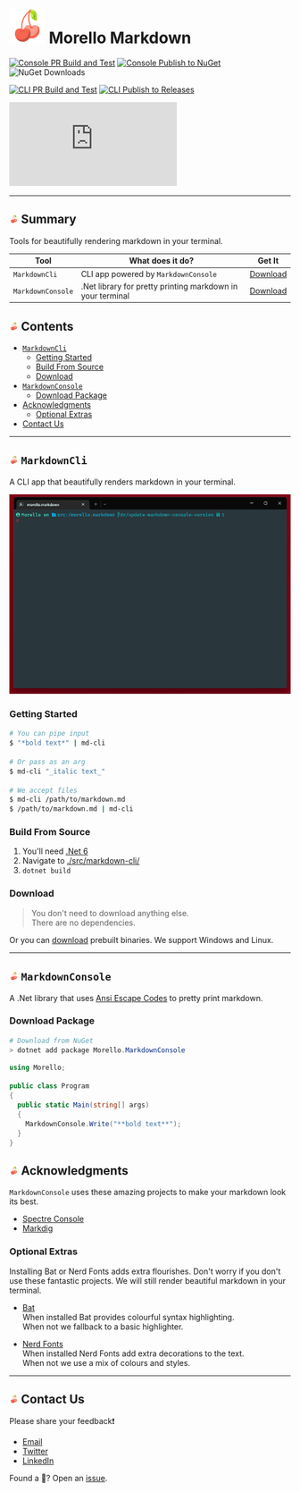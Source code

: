 # ![cherry icon](./images/cherry-64.png) Morello Markdown

[![Console PR Build and Test](https://github.com/David-Rushton/morello.markdown/actions/workflows/markdown_console_on_pull_request_to_main.yml/badge.svg)](https://github.com/David-Rushton/morello.markdown/actions/workflows/markdown_console_on_pull_request_to_main.yml)
[![Console Publish to NuGet](https://github.com/David-Rushton/morello.markdown/actions/workflows/markdown_console_on_push_to_main.yml/badge.svg)](https://github.com/David-Rushton/morello.markdown/actions/workflows/markdown_console_on_push_to_main.yml)
![NuGet Downloads](https://img.shields.io/nuget/dt/Morello.MarkdownConsole?label=NuGet%20downloads)

[![CLI PR Build and Test](https://github.com/David-Rushton/morello.markdown/actions/workflows/markdown_cli_on_pull_request_to_main.yml/badge.svg)](https://github.com/David-Rushton/morello.markdown/actions/workflows/markdown_cli_on_pull_request_to_main.yml)
[![CLI Publish to Releases](https://github.com/David-Rushton/morello.markdown/actions/workflows/markdown_cli_on_push_to_main.yml/badge.svg)](https://github.com/David-Rushton/morello.markdown/actions/workflows/markdown_cli_on_push_to_main.yml)  

![License](https://img.shields.io/github/license/david-rushton/morello.markdown)

---

## ![cherry icon](./images/cherry-16.png) Summary

Tools for beautifully rendering markdown in your terminal.

| Tool              | What does it do?                                           | Get It                                                                 |
| ----------------- | ---------------------------------------------------------- | ---------------------------------------------------------------------- |
| `MarkdownCli`     | CLI app powered by `MarkdownConsole`                       | [Download](https://github.com/David-Rushton/morello.markdown/releases) |
| `MarkdownConsole` | .Net library for pretty printing markdown in your terminal | [Download](https://www.nuget.org/packages/Morello.MarkdownConsole/)    |

## ![cherry icon](./images/cherry-16.png) Contents

- [`MarkdownCli`](#-markdowncli)
  - [Getting Started](#getting-started)
  - [Build From Source](#build-from-source)
  - [Download](#download)
- [`MarkdownConsole`](#-markdownconsole)
  - [Download Package](#download-package)
- [Acknowledgments](#-acknowledgments)
  - [Optional Extras](#optional-extras)  
- [Contact Us](#-contact-us)

---

## ![cherry icon](./images/cherry-16.png) `MarkdownCli`

A CLI app that beautifully renders markdown in your terminal.

![CLI example gif](./images/gifs/markdown-cli-example-long.gif)

### Getting Started

```bash
# You can pipe input
$ "*bold text*" | md-cli

# Or pass as an arg
$ md-cli "_italic text_"

# We accept files
$ md-cli /path/to/markdown.md
$ /path/to/markdown.md | md-cli
```

### Build From Source

1. You'll need [.Net 6](https://dotnet.microsoft.com/en-us/download)
1. Navigate to [./src/markdown-cli/](./src/markdown-cli/)
1. `dotnet build`

### Download

> You don't need to download anything else.  
> There are no dependencies.

Or you can [download](https://github.com/David-Rushton/morello.markdown/releases) prebuilt binaries.  We support Windows and Linux.  

---

## ![cherry icon](./images/cherry-16.png) `MarkdownConsole`

A .Net library that uses [Ansi Escape Codes](https://en.wikipedia.org/wiki/ANSI_escape_code) to pretty print markdown.

### Download Package

```powershell
# Download from NuGet
> dotnet add package Morello.MarkdownConsole
```

```csharp
using Morello;

public class Program
{
  public static Main(string[] args)
  {
    MarkdownConsole.Write("**bold text**");
  }
}
```

## ![cherry icon](./images/cherry-16.png) Acknowledgments

`MarkdownConsole` uses these amazing projects to make your markdown look its best.

- [Spectre Console](https://github.com/spectreconsole/spectre.console)
- [Markdig](https://github.com/xoofx/markdig)

### Optional Extras

Installing Bat or Nerd Fonts adds extra flourishes.  Don't worry if you don't use these fantastic
projects.  We will still render beautiful markdown in your terminal.

- [Bat](https://github.com/sharkdp/bat)  
  When installed Bat provides colourful syntax highlighting.  
  When not we fallback to a basic highlighter.

- [Nerd Fonts](https://www.nerdfonts.com/)  
  When installed Nerd Fonts add extra decorations to the text.  
  When not we use a mix of colours and styles.

---

## ![cherry icon](./images/cherry-16.png) Contact Us

Please share your feedback❗

- [Email](mailto:sayhello@morello.tools)
- [Twitter](https://twitter.com/DavidRushton55)
- [LinkedIn](https://www.linkedin.com/in/david-rushton-b6923a55/)

Found a 🐛?  Open an [issue](https://github.com/David-Rushton/morello.markdown/issues/new/choose).

